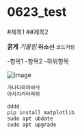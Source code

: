 # 0623_test

#제목1
##제목2

**굵게**
*기울임*
~~취소선~~
`코드처럼`

-항목1
-항목2
  -하위항목


![image](https://github.com/user-attachments/assets/982a60e8-5bf0-41bc-9a66-2fb3fbdfb6e7)


```bash
가나다라마바사
아자차카타파하
```
```
dddd
pip install matplotlib
sudo apt ubdate
sudo apt upgrade
```
